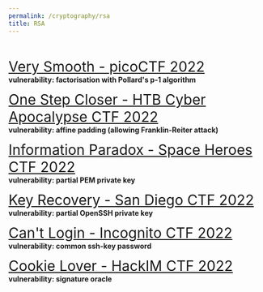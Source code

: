 ```yaml
---
permalink: /cryptography/rsa
title: RSA
---
```


<br>


<span style="font-size:2em;">   [Very Smooth - picoCTF 2022](/cryptography/rsa/very-smooth-picoCTF-2022)       </span> <br>
__vulnerability: factorisation with Pollard's p-1 algorithm__


<span style="font-size:2em;">   [One Step Closer - HTB Cyber Apocalypse CTF 2022](/cryptography/rsa/one-step-closer-HTB-cyber-apocalypse-CTF-2022)       </span> <br>
__vulnerability: affine padding (allowing Franklin-Reiter attack)__


<span style="font-size:2em;">   [Information Paradox - Space Heroes CTF 2022](/cryptography/rsa/information-paradox-SHCTF-2022)       </span> <br>
__vulnerability: partial PEM private key__


<span style="font-size:2em;">   [Key Recovery - San Diego CTF 2022](/cryptography/rsa/key-recovery-SDCTF-2022)    </span> <br>
__vulnerability: partial OpenSSH private key__ 


<span style="font-size:2em;">   [Can't Login - Incognito CTF 2022](/cryptography/rsa/can't-login-ICTF-2022)       </span> <br>
__vulnerability: common ssh-key password__


<span style="font-size:2em;">   [Cookie Lover - HackIM CTF 2022](/cryptography/rsa/cookie-lover-hackim-2022)       </span> <br>
__vulnerability: signature oracle__
